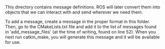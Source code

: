 This directory contains message definitions. ROS will later convert them into objects that we can interact with and
send wherever we need them.

To add a message, create a message in the proper format in this folder. Then, go to the CMakeLists.txt file and add
it to the list of messages found in 'add_message_files' (at the time of writing, found on line 52). When you next
run catkin_make, you will generate this message and it will be available for use.